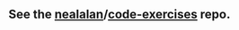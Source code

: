 ## See the [nealalan](https://github.com/nealalan)/[code-exercises](https://github.com/nealalan/code-exercises) repo.